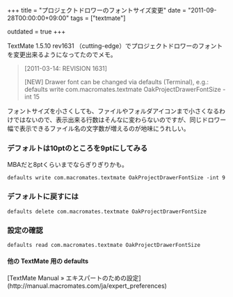 +++
title = "プロジェクトドロワーのフォントサイズ変更"
date = "2011-09-28T00:00:00+09:00"
tags = ["textmate"]

outdated = true
+++

TextMate 1.5.10 rev1631 （cutting-edge）でプロジェクトドロワーのフォントを変更出来るようになってたのでメモ。


> [2011-03-14: REVISION 1631]
>
> [NEW] Drawer font can be changed via defaults (Terminal), e.g.: defaults write com.macromates.textmate OakProjectDrawerFontSize -int 15

フォントサイズを小さくしても、ファイルやフォルダアイコンまで小さくなるわけではないので、表示出来る行数はそんなに変わらないのですが、同じドロワー幅で表示できるファイル名の文字数が増えるのが地味にうれしい。

### デフォルトは10ptのところを9ptにしてみる

MBAだと8ptくらいまでならぎりぎりかも。

```
defaults write com.macromates.textmate OakProjectDrawerFontSize -int 9
```

### デフォルトに戻すには

```
defaults delete com.macromates.textmate OakProjectDrawerFontSize
```

### 設定の確認

```
defaults read com.macromates.textmate OakProjectDrawerFontSize
```

<h4>他の TextMate 用の defaults</h4>
 [TextMate Manual » エキスパートのための設定](http://manual.macromates.com/ja/expert_preferences) 

